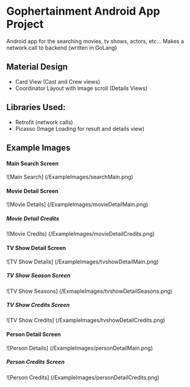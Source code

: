 # Gophertainment Android App Project
Android app for the searching movies, tv shows, actors, etc...
Makes a network call to backend (written in GoLang)

## Material Design
- Card View (Cast and Crew views)
- Coordinator Layout with Image scroll (Details Views)


## Libraries Used:
- Retrofit (network calls)
- Picasso (Image Loading for result and details view)


## Example Images
#### Main Search Screen
![Main Search] (/ExampleImages/searchMain.png)

#### Movie Detail Screen
![Movie Details] (/ExampleImages/movieDetailMain.png)

##### Movie Detail Credits
!(Movie Credits) (/ExampleImages/movieDetailCredits.png)

#### TV Show Detail Screen
![TV Show Details] (/ExampleImages/tvshowDetailMain.png)

##### TV Show Season Screen
![TV Show Seasons] (/ExmapleImages/tvshowDetailSeasons.png)

##### TV Show Credits Screen
![TV Show Credits] (/ExampleImages/tvshowDetailCredits.png)

#### Person Detail Screen
![Person Details] (/ExampleImages/personDetailMain.png)

##### Person Credits Screen
![Person Credits] (/ExampleImages/personDetailCredits.png)
